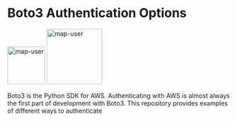 # Boto3 Authentication Options

<img width="85" alt="map-user" src="https://img.shields.io/badge/views-101-green"> <img width="125" alt="map-user" src="https://img.shields.io/badge/unique visits-025-green">

Boto3 is the Python SDK for AWS. Authenticating with AWS is almost always the first part of development with Boto3. This repository provides examples of different ways to authenticate
